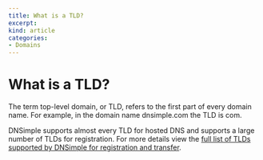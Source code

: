 ```yaml
---
title: What is a TLD?
excerpt: 
kind: article
categories:
- Domains
---
```


# What is a TLD?

The term top-level domain, or TLD, refers to the first part of every domain name. For example, in the domain name dnsimple.com the TLD is com.

DNSimple supports almost every TLD for hosted DNS and supports a large number of TLDs for registration. For more details view the [full list of TLDs supported by DNSimple for registration and transfer](https://dnsimple.com/tld-pricing).
